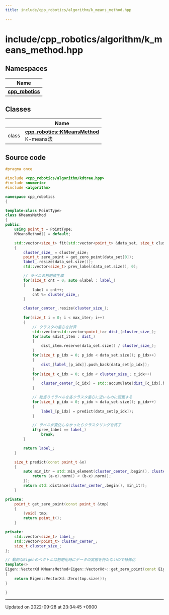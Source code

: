 ```yaml
---
title: include/cpp_robotics/algorithm/k_means_method.hpp

---
```


# include/cpp_robotics/algorithm/k_means_method.hpp



## Namespaces

| Name           |
| -------------- |
| **[cpp_robotics](/cpp_robotics/doxybook/Namespaces/namespacecpp__robotics/)**  |

## Classes

|                | Name           |
| -------------- | -------------- |
| class | **[cpp_robotics::KMeansMethod](/cpp_robotics/doxybook/Classes/classcpp__robotics_1_1KMeansMethod/)** <br>K-means法  |




## Source code

```cpp
#pragma once

#include <cpp_robotics/algorithm/kdtree.hpp>
#include <numeric>
#include <algorithm>

namespace cpp_robotics
{

template<class PointType>
class KMeansMethod
{
public:
    using point_t = PointType;
    KMeansMethod() = default;

    std::vector<size_t> fit(std::vector<point_t> &data_set, size_t cluster_size, size_t max_iter = 1000)
    {
        cluster_size_ = cluster_size;
        point_t zero_point = get_zero_point(data_set[0]);
        label_.resize(data_set.size());
        std::vector<size_t> prev_label(data_set.size(), 0);

        // ラベルの初期値生成
        for(size_t cnt = 0; auto &label : label_)
        {
            label = cnt++;
            cnt %= cluster_size_;
        }

        cluster_center_.resize(cluster_size_);
        
        for(size_t i = 0; i < max_iter; i++)
        {
            // クラスタの重心を計算
            std::vector<std::vector<point_t>> dist_(cluster_size_);
            for(auto &dist_item : dist_)
            {
                dist_item.reserve(data_set.size() / cluster_size_);
            }
            for(size_t p_idx = 0; p_idx < data_set.size(); p_idx++)
            {
                dist_[label_[p_idx]].push_back(data_set[p_idx]);
            }
            for(size_t c_idx = 0; c_idx < cluster_size_; c_idx++)
            {
                cluster_center_[c_idx] = std::accumulate(dist_[c_idx].begin(), dist_[c_idx].end(), zero_point) / (double)dist_[c_idx].size();
            }

            // 総当りでラベルを各クラスタ重心に近いものに変更する
            for(size_t p_idx = 0; p_idx < data_set.size(); p_idx++)
            {
                label_[p_idx] = predict(data_set[p_idx]);
            }

            // ラベルが変化しなかったらクラスタリングを終了
            if(prev_label == label_)
                break;
        }

        return label_;
    }

    size_t predict(const point_t &x)
    {
        auto min_itr = std::min_element(cluster_center_.begin(), cluster_center_.end(), [&](auto &a, auto &b){
            return (a-x).norm() < (b-x).norm();
        });
        return std::distance(cluster_center_.begin(), min_itr);
    }

private:
    point_t get_zero_point(const point_t &tmp)
    {
        (void) tmp;
        return point_t();
    }

private:
    std::vector<size_t> label_;
    std::vector<point_t> cluster_center_;
    size_t cluster_size_;
};

// 動的なEigenのベクトルは初期化時にデータの実態を持たないので特殊化
template<>
Eigen::VectorXd KMeansMethod<Eigen::VectorXd>::get_zero_point(const Eigen::VectorXd &tmp)
{
    return Eigen::VectorXd::Zero(tmp.size());
}

}
```


-------------------------------

Updated on 2022-09-28 at 23:34:45 +0900
